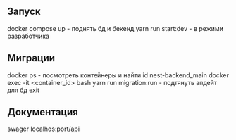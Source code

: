## Запуск 

docker compose up - поднять бд и бекенд
yarn run start:dev - в режими разработчика

## Миграции
docker ps - посмотреть контейнеры и найти id nest-backend_main
docker exec -it <container_id> bash
yarn run migration:run - подтянуть апдейт для бд
exit
## Документация 
swager localhos:port/api